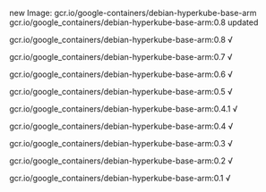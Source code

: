 new Image: gcr.io/google-containers/debian-hyperkube-base-arm
gcr.io/google_containers/debian-hyperkube-base-arm:0.8 updated 

gcr.io/google_containers/debian-hyperkube-base-arm:0.8 √

gcr.io/google_containers/debian-hyperkube-base-arm:0.7 √

gcr.io/google_containers/debian-hyperkube-base-arm:0.6 √

gcr.io/google_containers/debian-hyperkube-base-arm:0.5 √

gcr.io/google_containers/debian-hyperkube-base-arm:0.4.1 √

gcr.io/google_containers/debian-hyperkube-base-arm:0.4 √

gcr.io/google_containers/debian-hyperkube-base-arm:0.3 √

gcr.io/google_containers/debian-hyperkube-base-arm:0.2 √

gcr.io/google_containers/debian-hyperkube-base-arm:0.1 √

